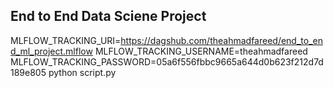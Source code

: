 ## End to End Data Sciene Project

MLFLOW_TRACKING_URI=https://dagshub.com/theahmadfareed/end_to_end_ml_project.mlflow
MLFLOW_TRACKING_USERNAME=theahmadfareed
MLFLOW_TRACKING_PASSWORD=05a6f556fbbc9665a644d0b623f212d7d189e805
python script.py
